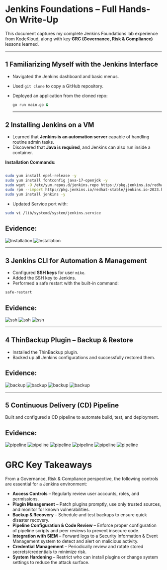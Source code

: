 # Jenkins Foundations – Full Hands-On Write-Up

This document captures my complete Jenkins Foundations lab experience from KodeKloud, along with key **GRC (Governance, Risk & Compliance)** lessons learned.

---

## 1️ Familiarizing Myself with the Jenkins Interface
- Navigated the Jenkins dashboard and basic menus.  
- Used `git clone` to copy a GitHub repository.  
- Deployed an application from the cloned repo:
  ```bash
  go run main.go &
  ```

  ---
  
## 2️ Installing Jenkins on a VM

- Learned that **Jenkins is an automation server** capable of handling routine admin tasks.  
- Discovered that **Java is required**, and Jenkins can also run inside a container.  

**Installation Commands:**
```bash

sudo yum install epel-release -y
sudo yum install fontconfig java-17-openjdk -y
sudo wget -O /etc/yum.repos.d/jenkins.repo https://pkg.jenkins.io/redhat-stable/jenkins.repo --no-check-certificate
sudo rpm --import http://pkg.jenkins.io/redhat-stable/jenkins.io-2023.key
sudo yum install jenkins -y
```
- Updated Service port with:
```bash
sudo vi /lib/systemd/system/jenkins.service
```
## Evidence:

![Installation](Evidence/Install-1.png)
![Installation](Evidence/Install-2.png)

---

## 3️ Jenkins CLI for Automation & Management

- Configured **SSH keys** for user `mike`.  
- Added the SSH key to Jenkins.  
- Performed a safe restart with the built-in command:

```bash
safe-restart
```
## Evidence:

![ssh](Evidence/ssh-1.png)
![ssh](Evidence/ssh-2.png)
![ssh](Evidence/ssh-3.png)

---

## 4️ ThinBackup Plugin – Backup & Restore

- Installed the ThinBackup plugin.
- Backed up all Jenkins configurations and successfully restored them.

## Evidence:
![backup](Evidence/backup-1.png)
![backup](Evidence/backup-2.png)
![backup](Evidence/backup-3.png)
![backup](Evidence/backup-4.png)

---

## 5️ Continuous Delivery (CD) Pipeline

Built and configured a CD pipeline to automate build, test, and deployment.

## Evidence:
![pipeline](Evidence/pipeline-1.png)
![pipeline](Evidence/pipeline-2.png)
![pipeline](Evidence/pipeline-3.png)
![pipeline](Evidence/pipeline-4.png)
![pipeline](Evidence/pipeline-5.png)
![pipeline](Evidence/pipeline-6.png)

# GRC Key Takeaways

From a Governance, Risk & Compliance perspective, the following controls are essential for a Jenkins environment:

- **Access Controls** – Regularly review user accounts, roles, and permissions.  
- **Plugin Management** – Patch plugins promptly, use only trusted sources, and monitor for known vulnerabilities.  
- **Backup & Recovery** – Schedule and test backups to ensure quick disaster recovery.  
- **Pipeline Configuration & Code Review** – Enforce proper configuration of pipeline scripts and peer reviews to prevent insecure code.  
- **Integration with SIEM** – Forward logs to a Security Information & Event Management system to detect and alert on malicious activity.  
- **Credential Management** – Periodically review and rotate stored secrets/credentials to minimize risk.  
- **System Hardening** – Restrict who can install plugins or change system settings to reduce the attack surface.

